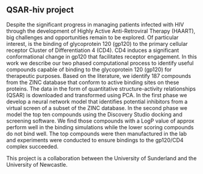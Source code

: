 ## QSAR-hiv project 

Despite the significant progress in managing patients infected with HIV through the development of Highly Active Anti-Retroviral Therapy (HAART), big challenges and opportunities remain to be explored. Of particular interest, is the binding of glycoprotein 120 (gp120) to the primary cellular receptor Cluster of Differentiation 4 (CD4). CD4 induces a significant conformational change in gp120 that facilitates receptor engagement. In this work we describe our  two phased computational process to identify useful compounds capable of binding to the glycoprotein 120 (gp120)  for therapeutic purposes.  Based on the literature, we identify 187 compounds from the ZINC database that conform to active binding sites on these proteins. The data in the form of quantitative structure-activity relationships (QSAR) is downloaded and transformed using PCA. In the first phase we develop a neural network model that identifies potential inhibitors from a virtual screen of a subset of the ZINC database. In the second phase we model the top ten compounds using the Discovery Studio docking and screening software. We find those compounds with a LogP value of approx perform well in the binding simulations while the lower scoring compounds do not bind well. The top compounds were then manufactured in the lab and experiments were conducted to ensure bindings to the gp120/CD4 complex succeeded. 

This project is a collaboration between the University of Sunderland and the University of Newcastle.
